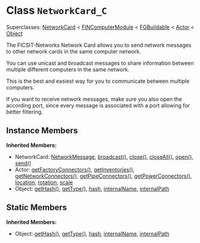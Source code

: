 # Class <code>NetworkCard_C</code>

Superclasses: <a href="NetworkCard.md">NetworkCard</a> < <a href="FINComputerModule.md">FINComputerModule</a> < <a href="FGBuildable.md">FGBuildable</a> < <a href="Actor.md">Actor</a> < <a href="Object.md">Object</a>

The FICSIT-Networks Network Card allows you to send network messages to other network cards in the same computer network.

You can use unicast and broadcast messages to share information between multiple different computers in the same network.

This is the best and easiest way for you to communicate between multiple computers.

If you want to receive network messages, make sure you also open the according port, since every message is associated with a port allowing for better filtering.
## Instance Members
<b>Inherited Members:</b>
- NetworkCard: <a href="NetworkCard.md#NetworkMessage">NetworkMessage</a>, <a href="NetworkCard.md#broadcast">broadcast()</a>, <a href="NetworkCard.md#close">close()</a>, <a href="NetworkCard.md#closeAll">closeAll()</a>, <a href="NetworkCard.md#open">open()</a>, <a href="NetworkCard.md#send">send()</a>
- Actor: <a href="Actor.md#getFactoryConnectors">getFactoryConnectors()</a>, <a href="Actor.md#getInventories">getInventories()</a>, <a href="Actor.md#getNetworkConnectors">getNetworkConnectors()</a>, <a href="Actor.md#getPipeConnectors">getPipeConnectors()</a>, <a href="Actor.md#getPowerConnectors">getPowerConnectors()</a>, <a href="Actor.md#location">location</a>, <a href="Actor.md#rotation">rotation</a>, <a href="Actor.md#scale">scale</a>
- Object: <a href="Object.md#getHash">getHash()</a>, <a href="Object.md#getType">getType()</a>, <a href="Object.md#hash">hash</a>, <a href="Object.md#internalName">internalName</a>, <a href="Object.md#internalPath">internalPath</a>
## Static Members
<b>Inherited Members:</b>
- Object: <a href="Object.md#getHash">getHash()</a>, <a href="Object.md#getType">getType()</a>, <a href="Object.md#hash">hash</a>, <a href="Object.md#internalName">internalName</a>, <a href="Object.md#internalPath">internalPath</a>